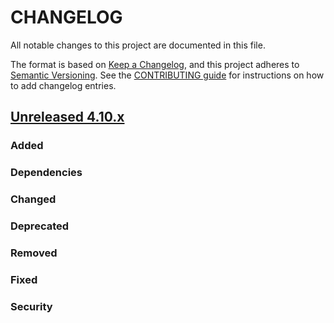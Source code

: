# CHANGELOG
All notable changes to this project are documented in this file.

The format is based on [Keep a Changelog](https://keepachangelog.com/en/1.0.0/), and this project adheres to [Semantic Versioning](https://semver.org/spec/v2.0.0.html). See the [CONTRIBUTING guide](./CONTRIBUTING.md#Changelog) for instructions on how to add changelog entries.

## [Unreleased 4.10.x]
### Added

### Dependencies

### Changed

### Deprecated

### Removed

### Fixed

### Security


[Unreleased 4.10.x]: https://github.com/wazuh/wazuh-indexer/compare/v4.10.2...4.10.3
